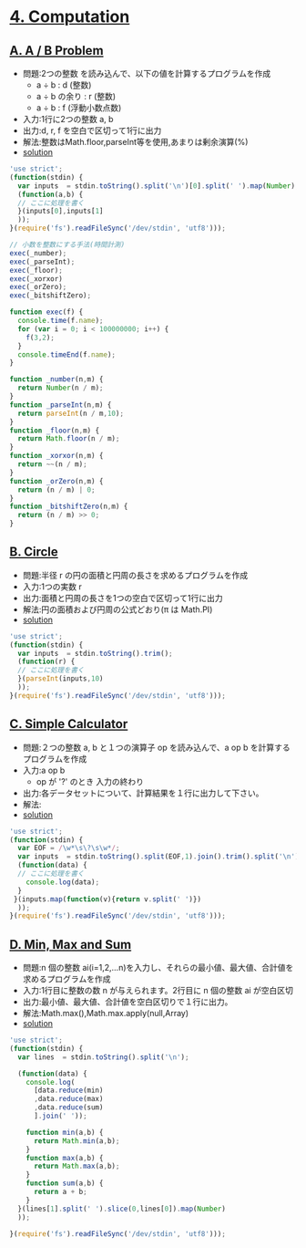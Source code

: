 # [4.  Computation ](http://judge.u-aizu.ac.jp/onlinejudge/topic.jsp?cid=ITP1#problems/ITP1_4)

## [A. A / B Problem ](http://judge.u-aizu.ac.jp/onlinejudge/description.jsp?id=ITP1_4_A)

- 問題:2つの整数 を読み込んで、以下の値を計算するプログラムを作成
    - a ÷ b : d (整数)
    - a ÷ b の余り : r (整数)
    - a ÷ b : f (浮動小数点数)
- 入力:1行に2つの整数 a, b
- 出力:d, r, f を空白で区切って1行に出力
- 解法:整数はMath.floor,parseInt等を使用,あまりは剰余演算(%)
- [solution](http://judge.u-aizu.ac.jp/onlinejudge/solution.jsp?pid=ITP1_4_A#10)

```js
'use strict';
(function(stdin) {
  var inputs  = stdin.toString().split('\n')[0].split(' ').map(Number);
  (function(a,b) {
  // ここに処理を書く
  }(inputs[0],inputs[1]
  )); 
}(require('fs').readFileSync('/dev/stdin', 'utf8')));
```

```js
// 小数を整数にする手法(時間計測)
exec(_number);
exec(_parseInt);
exec(_floor);
exec(_xorxor)
exec(_orZero);
exec(_bitshiftZero);

function exec(f) {
  console.time(f.name);
  for (var i = 0; i < 100000000; i++) {
    f(3,2);
  }
  console.timeEnd(f.name);
}

function _number(n,m) {
  return Number(n / m);
}
function _parseInt(n,m) {
  return parseInt(n / m,10);
}
function _floor(n,m) {
  return Math.floor(n / m);
}
function _xorxor(n,m) {
  return ~~(n / m);
}
function _orZero(n,m) {
  return (n / m) | 0;
}
function _bitshiftZero(n,m) {
  return (n / m) >> 0;
}
```

## [B. Circle ](http://judge.u-aizu.ac.jp/onlinejudge/description.jsp?id=ITP1_4_B)

- 問題:半径 r の円の面積と円周の長さを求めるプログラムを作成
- 入力:1つの実数 r 
- 出力:面積と円周の長さを1つの空白で区切って1行に出力
- 解法:円の面積および円周の公式どおり(π は Math.PI)
- [solution](http://judge.u-aizu.ac.jp/onlinejudge/solution.jsp?pid=ITP1_4_B#10)

```js
'use strict';
(function(stdin) {
  var inputs  = stdin.toString().trim();
  (function(r) {
  // ここに処理を書く
  }(parseInt(inputs,10)
  )); 
}(require('fs').readFileSync('/dev/stdin', 'utf8')));
```

## [C. Simple Calculator ](http://judge.u-aizu.ac.jp/onlinejudge/description.jsp?id=ITP1_4_C)

- 問題:２つの整数 a, b と１つの演算子 op を読み込んで、a op b を計算するプログラムを作成
- 入力:a op b
    - op が '?' のとき 入力の終わり
- 出力:各データセットについて、計算結果を１行に出力して下さい。
- 解法:
- [solution](http://judge.u-aizu.ac.jp/onlinejudge/solution.jsp?pid=ITP1_4_C#10)

```js
'use strict';
(function(stdin) {
  var EOF = /\w*\s\?\s\w*/;
  var inputs  = stdin.toString().split(EOF,1).join().trim().split('\n');
  (function(data) {
  // ここに処理を書く
    console.log(data);
  }
 }(inputs.map(function(v){return v.split(' ')})
  )); 
}(require('fs').readFileSync('/dev/stdin', 'utf8')));
```

## [D. Min, Max and Sum ](http://judge.u-aizu.ac.jp/onlinejudge/description.jsp?id=ITP1_4_D)

- 問題:n 個の整数 ai(i=1,2,...n)を入力し、それらの最小値、最大値、合計値を求めるプログラムを作成
- 入力:1行目に整数の数 n が与えられます。2行目に n 個の整数 ai が空白区切
- 出力:最小値、最大値、合計値を空白区切りで１行に出力。
- 解法:Math.max(),Math.max.apply(null,Array)
- [solution](http://judge.u-aizu.ac.jp/onlinejudge/solution.jsp?pid=ITP1_4_D#10)

```js
'use strict';
(function(stdin) {
  var lines  = stdin.toString().split('\n');

  (function(data) {
    console.log(
      [data.reduce(min)
      ,data.reduce(max)
      ,data.reduce(sum)
      ].join(' '));

    function min(a,b) {
      return Math.min(a,b);
    }
    function max(a,b) {
      return Math.max(a,b);
    }
    function sum(a,b) {
      return a + b;
    }
  }(lines[1].split(' ').slice(0,lines[0]).map(Number)
  ));
  
}(require('fs').readFileSync('/dev/stdin', 'utf8')));
```
